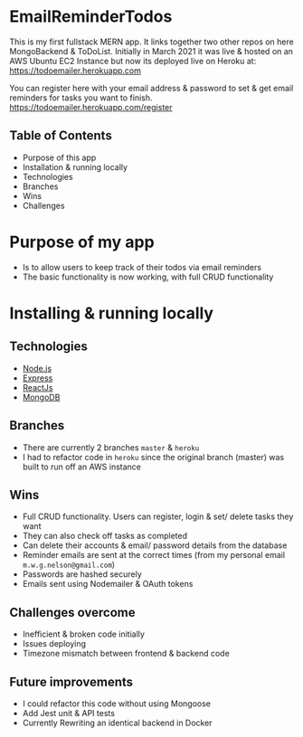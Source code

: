# EmailReminderTodos
This is my first fullstack MERN app. It links together two other repos on here MongoBackend & ToDoList. 
Initially in March 2021 it was live & hosted on an AWS Ubuntu EC2 Instance
but now its deployed live on Heroku at: 
https://todoemailer.herokuapp.com 

You can register here with your email address & password to set & get email reminders for tasks you want to finish. 
https://todoemailer.herokuapp.com/register

## Table of Contents

- Purpose of this app
- Installation & running locally
- Technologies
- Branches
- Wins
- Challenges


# Purpose of my app
- Is to allow users to keep track of their todos via email reminders
- The basic functionality is now working, with full CRUD functionality

# Installing & running locally

## **Technologies**

- [Node.js](https://nodejs.org/)
- [Express](https://expressjs.com/)
- [ReactJs](https://reactjs.org/)
- [MongoDB](https://www.mongodb.com/)
## Branches

- There are currently 2 branches `master` & `heroku`
- I had to refactor code in `heroku` since the original branch (master)
 was built to run off an AWS instance

## Wins
 - Full CRUD functionality. Users can register, login & set/ delete tasks they want
 - They can also check off tasks as completed
 - Can delete their accounts & email/ password details from the database
 - Reminder emails are sent at the correct times (from my personal email `m.w.g.nelson@gmail.com`)
 - Passwords are hashed securely
 - Emails sent using Nodemailer & OAuth tokens 

## Challenges overcome
 - Inefficient & broken code initially
 - Issues deploying
 - Timezone mismatch between frontend & backend code

## Future improvements 
  - I could refactor this code without using Mongoose
  - Add Jest unit & API tests
  - Currently Rewriting an identical backend in Docker
